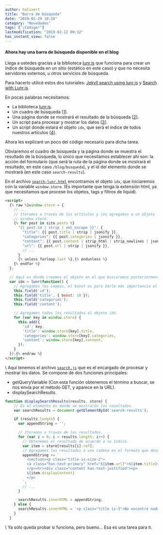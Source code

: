 ```yaml
---
author: halivert
title: "Barra de búsqueda"
date: "2019-01-29 10:38"
category: "Novedades"
tags: ["¡Código!"]
lastmodification: "2019-02-12 00:32"
has_instant_view: false
---
```


#### Ahora hay una barra de búsqueda disponible en el blog

Llega a ustedes gracias a la biblioteca [lunr.js][1] que funciona para crear
un índice de búsqueda en un sitio (estático en este caso) y que no necesita
servidores externos, u otros servicios de búsqueda.

<!--Seguir leyendo-->

Para hacerlo utilicé estos dos tutoriales: [Jekyll search using lunr.js][2] y
[Search with Lunr.js][3].

En pocas palabras necesitamos:
- La biblioteca [lunr.js][1].
- Un cuadro de búsqueda \[[1][4]\].
- Una página donde se mostrará el resultado de la búsqueda \[[2][5]\].
- Un script para procesar y mostrar los datos \[[3][6]\].
- Un script donde estará el objeto `idx`, que será el índice de todos nuestros
  artículos \[[4][7]\].

Ahora les explicaré un poco del código necesario para dicha tarea.

Obviaremos el cuadro de búsqueda y la página donde se muestra el resultado de
la búsqueda, lo único que necesitamos establecer ahí son: la acción del
formulario (que será la ruta de la página donde se mostrará el resultado, en
este caso `/blog/busqueda`), y el id del elemento donde se mostrará (en este
caso `search-results`).

En el archivo [`search-lunr.html`][7] encontramos el objeto `idx`, que
iniciaremos con la variable `window.store`. (Es importante que tenga la
extensión html, ya que necesitamos que procese los objetos, tags y filtros de
liquid).
```html
<script>
  {% raw %}window.store = {
    // ...
    // Iteramos a través de los artículos y los agregamos a un objeto
    // window.store.
    {% for post in site.posts %}
      "{{ post.id | strip | xml_escape }}": {
        "title": {{ post.title | strip | jsonify }},
        "categories": {{ post.categories | jsonify }},
        "content": {{ post.content | strip_html | strip_newlines | jsonify }},
        "url": {{ post.url | strip | jsonify }},
        // ...
      }
      {% unless forloop.last %},{% endunless %}
    {% endfor %}
  };

  // Aquí es donde creamos el objeto en el que buscaremos posteriormente.
  var idx = lunr(function() {
    // Agregamos los campos, el boost es para darle más importancia al título.
    this.field('id');
    this.field('title', { boost: 10 });
    this.field('categories');
    this.field('content');

    // Agregamos todos los resultados al objeto idx.
    for (var key in window.store) {
      this.add({
        'id': key,
        'title': window.store[key].title,
        'categories': window.store[key].categories,
        'content': window.store[key].content,
      });
    }
  });{% endraw %}
</script>
```
\\
Aquí tenemos el archivo [`search.js`][6] que es el encargado de procesar y
mostrar los datos. Se compone de dos funciones principales:
- getQueryVariable (Con esta función obtenemos el término a buscar, se nos
  envía por el método GET, y aparece en la URL).
- displaySearchResults.

```js
function displaySearchResults(results, store) {
    // Es el elemento en donde se mostrarán los resultados.
    var searchResults = document.getElementById('search-results');

    if (results.length) {
      var appendString = '';

      // Iteramos a través de los resultados.
      for (var i = 0; i < results.length; i++) {
        // Obtenemos el resultado de acuerdo a su índice.
        var item = store[results[i].ref];
        // Agregamos los resultados a una cadena en el formato que deseemos.
        appendString += `
          <section><p class="title is-size-2">
          <a class="has-text-primary" href="${item.url}">${item.title}</a>
          </p><hr><div class="content has-text-justified"><p>
          ${item.displayContent}
          </p>
        `;
        // ...
      }

      searchResults.innerHTML = appendString;
    } else {
      searchResults.innerHTML = '<p class="title is-3">No encontré nada :(</p>';
    }
  }
```
\\
Ya sólo queda probar si funciona, pero bueno... Esa es una tarea para ti.

[1]: https://lunrjs.com
[2]: https://learn.cloudcannon.com/jekyll/jekyll-search-using-lunr-js/
[3]: https://jekyllcodex.org/without-plugin/search-lunr/
[4]: https://github.com/halivert/halivert.github.io/blob/master/_includes/nav.html#L28-L47
[5]: https://github.com/halivert/halivert.github.io/blob/master/search.html
[6]: https://github.com/halivert/halivert.github.io/blob/master/js/search.js
[7]: https://github.com/halivert/halivert.github.io/blob/master/_includes/search-lunr.html

